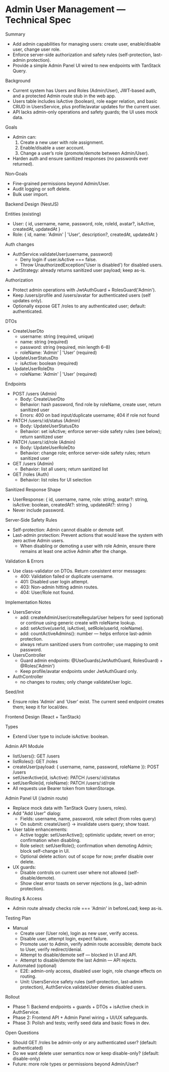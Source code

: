 # Admin User Management — Technical Spec

Summary

- Add admin capabilities for managing users: create user, enable/disable user, change user role.
- Enforce server-side authorization and safety rules (self-protection, last-admin protection).
- Provide a simple Admin Panel UI wired to new endpoints with TanStack Query.

Background

- Current system has Users and Roles (Admin/User), JWT-based auth, and a protected Admin route stub in the web app.
- Users table includes isActive (boolean), role eager relation, and basic CRUD in UsersService, plus profile/avatar updates for the current user.
- API lacks admin-only operations and safety guards; the UI uses mock data.

Goals

- Admin can:
  1. Create a new user with role assignment.
  2. Enable/disable a user account.
  3. Change a user’s role (promote/demote between Admin/User).
- Harden auth and ensure sanitized responses (no passwords ever returned).

Non‑Goals

- Fine-grained permissions beyond Admin/User.
- Audit logging or soft delete.
- Bulk user import.

Backend Design (NestJS)

Entities (existing)

- User: { id, username, name, password, role, roleId, avatar?, isActive, createdAt, updatedAt }
- Role: { id, name: 'Admin' | 'User', description?, createdAt, updatedAt }

Auth changes

- AuthService.validateUser(username, password)
  - Deny login if user.isActive === false.
  - Throw UnauthorizedException('User is disabled') for disabled users.
- JwtStrategy: already returns sanitized user payload; keep as-is.

Authorization

- Protect admin operations with JwtAuthGuard + RolesGuard('Admin').
- Keep /users/profile and /users/avatar for authenticated users (self updates only).
- Optionally expose GET /roles to any authenticated user; default: authenticated.

DTOs

- CreateUserDto
  - username: string (required, unique)
  - name: string (required)
  - password: string (required, min length 6–8)
  - roleName: 'Admin' | 'User' (required)
- UpdateUserStatusDto
  - isActive: boolean (required)
- UpdateUserRoleDto
  - roleName: 'Admin' | 'User' (required)

Endpoints

- POST /users (Admin)
  - Body: CreateUserDto
  - Behavior: hash password, find role by roleName, create user, return sanitized user
  - Errors: 400 on bad input/duplicate username; 404 if role not found
- PATCH /users/:id/status (Admin)
  - Body: UpdateUserStatusDto
  - Behavior: set isActive; enforce server-side safety rules (see below); return sanitized user
- PATCH /users/:id/role (Admin)
  - Body: UpdateUserRoleDto
  - Behavior: change role; enforce server-side safety rules; return sanitized user
- GET /users (Admin)
  - Behavior: list all users; return sanitized list
- GET /roles (Auth)
  - Behavior: list roles for UI selection

Sanitized Response Shape

- UserResponse: { id, username, name, role: string, avatar?: string, isActive: boolean, createdAt?: string, updatedAt?: string }
- Never include password.

Server‑Side Safety Rules

- Self-protection: Admin cannot disable or demote self.
- Last-admin protection: Prevent actions that would leave the system with zero active Admin users.
  - When disabling or demoting a user with role Admin, ensure there remains at least one active Admin after the change.

Validation & Errors

- Use class-validator on DTOs. Return consistent error messages:
  - 400: Validation failed or duplicate username.
  - 401: Disabled user login attempt.
  - 403: Non-admin hitting admin routes.
  - 404: User/Role not found.

Implementation Notes

- UsersService
  - add: createAdminUser/createRegularUser helpers for seed (optional) or continue using generic create with roleName lookup.
  - add: setActive(userId, isActive), setRole(userId, roleName).
  - add: countActiveAdmins(): number — helps enforce last-admin protection.
  - always return sanitized users from controller; use mapping to omit password.
- UsersController
  - Guard admin endpoints: @UseGuards(JwtAuthGuard, RolesGuard) + @Roles('Admin')
  - Keep profile/avatar endpoints under JwtAuthGuard only.
- AuthController
  - no changes to routes; only change validateUser logic.

Seed/Init

- Ensure roles 'Admin' and 'User' exist. The current seed endpoint creates them; keep it for local/dev.

Frontend Design (React + TanStack)

Types

- Extend User type to include isActive: boolean.

Admin API Module

- listUsers(): GET /users
- listRoles(): GET /roles
- createUser(payload: { username, name, password, roleName }): POST /users
- setUserActive(id, isActive): PATCH /users/:id/status
- setUserRole(id, roleName): PATCH /users/:id/role
- All requests use Bearer token from tokenStorage.

Admin Panel UI (/admin route)

- Replace mock data with TanStack Query (users, roles).
- Add "Add User" dialog:
  - Fields: username, name, password, role select (from roles query)
  - On submit: createUser() → invalidate users query; show toast.
- User table enhancements:
  - Active toggle: setUserActive(); optimistic update; revert on error; confirmation when disabling.
  - Role select: setUserRole(); confirmation when demoting Admin; block self-change in UI.
  - Optional delete action: out of scope for now; prefer disable over delete.
- UX guards:
  - Disable controls on current user where not allowed (self-disable/demote).
  - Show clear error toasts on server rejections (e.g., last-admin protection).

Routing & Access

- Admin route already checks role === 'Admin' in beforeLoad; keep as-is.

Testing Plan

- Manual
  - Create user (User role), login as new user, verify access.
  - Disable user, attempt login, expect failure.
  - Promote user to Admin, verify admin route accessible; demote back to User, verify redirect/denial.
  - Attempt to disable/demote self — blocked in UI and API.
  - Attempt to disable/demote the last Admin — API rejects.
- Automated (optional)
  - E2E: admin-only access, disabled user login, role change effects on routing.
  - Unit: UsersService safety rules (self-protection, last-admin protection), AuthService.validateUser denies disabled users.

Rollout

- Phase 1: Backend endpoints + guards + DTOs + isActive check in AuthService.
- Phase 2: Frontend API + Admin Panel wiring + UI/UX safeguards.
- Phase 3: Polish and tests; verify seed data and basic flows in dev.

Open Questions

- Should GET /roles be admin-only or any authenticated user? (default: authenticated)
- Do we want delete user semantics now or keep disable-only? (default: disable-only)
- Future: more role types or permissions beyond Admin/User?
